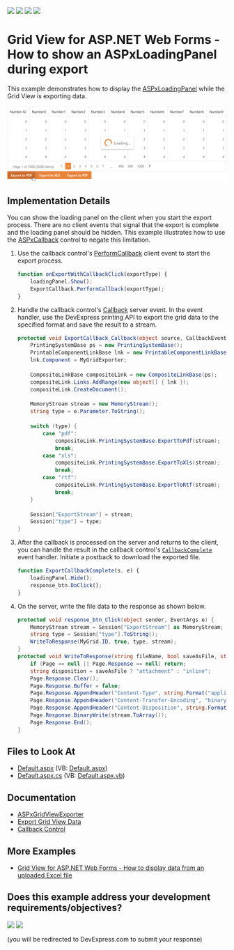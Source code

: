 <!-- default badges list -->
![](https://img.shields.io/endpoint?url=https://codecentral.devexpress.com/api/v1/VersionRange/128542619/21.2.5%2B)
[![](https://img.shields.io/badge/Open_in_DevExpress_Support_Center-FF7200?style=flat-square&logo=DevExpress&logoColor=white)](https://supportcenter.devexpress.com/ticket/details/E2293)
[![](https://img.shields.io/badge/📖_How_to_use_DevExpress_Examples-e9f6fc?style=flat-square)](https://docs.devexpress.com/GeneralInformation/403183)
[![](https://img.shields.io/badge/💬_Leave_Feedback-feecdd?style=flat-square)](#does-this-example-address-your-development-requirementsobjectives)
<!-- default badges end -->
# Grid View for ASP.NET Web Forms - How to show an ASPxLoadingPanel during export

This example demonstrates how to display the [ASPxLoadingPanel](https://docs.devexpress.com/AspNet/DevExpress.Web.ASPxLoadingPanel) while the Grid View is exporting data.

![Show ASPxLoadingPanel During Export](export-loading-panel.png)

## Implementation Details

You can show the loading panel on the client when you start the export process. There are no client events that signal that the export is complete and the loading panel should be hidden. This example illustrates how to use the [ASPxCallback](https://docs.devexpress.com/AspNet/DevExpress.Web.ASPxCallback) control to negate this limitation.

1. Use the callback control's [PerformCallback](https://docs.devexpress.com/AspNet/js-ASPxClientCallback.PerformCallback(parameter)) client event to start the export process.

    ```js
    function onExportWithCallbackClick(exportType) {
        loadingPanel.Show();
        ExportCallback.PerformCallback(exportType);
    }
    ```

2. Handle the callback control's [Callback](https://docs.devexpress.com/AspNet/DevExpress.Web.ASPxCallback.Callback) server event. In the event handler, use the DevExpress printing API to export the grid data to the specified format and save the result to a stream.

    ```cs
    protected void ExportCallback_Callback(object source, CallbackEventArgs e) {
        PrintingSystemBase ps = new PrintingSystemBase();
        PrintableComponentLinkBase lnk = new PrintableComponentLinkBase(ps);
        lnk.Component = MyGridExporter;

        CompositeLinkBase compositeLink = new CompositeLinkBase(ps);
        compositeLink.Links.AddRange(new object[] { lnk });
        compositeLink.CreateDocument();

        MemoryStream stream = new MemoryStream();
        string type = e.Parameter.ToString();

        switch (type) {
            case "pdf":
                compositeLink.PrintingSystemBase.ExportToPdf(stream);
                break;
            case "xls":
                compositeLink.PrintingSystemBase.ExportToXls(stream);
                break;
            case "rtf":
                compositeLink.PrintingSystemBase.ExportToRtf(stream);
                break;
        }

        Session["ExportStream"] = stream;
        Session["type"] = type;
    }
    ```

3. After the callback is processed on the server and returns to the client, you can handle the result in the callback control's [`CallbackComplete`](https://docs.devexpress.com/AspNet/js-ASPxClientCallback.CallbackComplete) event handler. Initiate a postback to download the exported file.

    ```js
    function ExportCallbackComplete(s, e) {
        loadingPanel.Hide();
        response_btn.DoClick();
    }
    ```

4. On the server, write the file data to the response as shown below.

    ```cs
    protected void response_btn_Click(object sender, EventArgs e) {
        MemoryStream stream = Session["ExportStream"] as MemoryStream;
        string type = Session["type"].ToString();
        WriteToResponse(MyGrid.ID, true, type, stream);
    }
    protected void WriteToResponse(string fileName, bool saveAsFile, string fileFormat, MemoryStream stream) {
        if (Page == null || Page.Response == null) return;
        string disposition = saveAsFile ? "attachment" : "inline";
        Page.Response.Clear();
        Page.Response.Buffer = false;
        Page.Response.AppendHeader("Content-Type", string.Format("application/{0}", fileFormat));
        Page.Response.AppendHeader("Content-Transfer-Encoding", "binary");
        Page.Response.AppendHeader("Content-Disposition", string.Format("{0}; filename={1}.{2}", disposition, HttpUtility.UrlEncode(fileName).Replace("+", "%20"), fileFormat));
        Page.Response.BinaryWrite(stream.ToArray());
        Page.Response.End();
    }
    ```

## Files to Look At

- [Default.aspx](./CS/Solution/Default.aspx) (VB: [Default.aspx](./VB/Solution/Default.aspx))
- [Default.aspx.cs](./CS/Solution/Default.aspx.cs) (VB: [Default.aspx.vb](./VB/Solution/Default.aspx.vb))

## Documentation

- [ASPxGridViewExporter](https://docs.devexpress.com/AspNet/DevExpress.Web.ASPxGridViewExporter)
- [Export Grid View Data](https://docs.devexpress.com/AspNet/3791/components/grid-view/concepts/export)
- [Callback Control](https://docs.devexpress.com/AspNet/8274/components/multi-use-site-controls/callback-control)

## More Examples

- [Grid View for ASP.NET Web Forms - How to display data from an uploaded Excel file](https://github.com/DevExpress-Examples/aspxgridview-upload-and-display-excel-file)
<!-- feedback -->
## Does this example address your development requirements/objectives?

[<img src="https://www.devexpress.com/support/examples/i/yes-button.svg"/>](https://www.devexpress.com/support/examples/survey.xml?utm_source=github&utm_campaign=asp-net-web-forms-grid-show-loading-panel-during-export&~~~was_helpful=yes) [<img src="https://www.devexpress.com/support/examples/i/no-button.svg"/>](https://www.devexpress.com/support/examples/survey.xml?utm_source=github&utm_campaign=asp-net-web-forms-grid-show-loading-panel-during-export&~~~was_helpful=no)

(you will be redirected to DevExpress.com to submit your response)
<!-- feedback end -->
